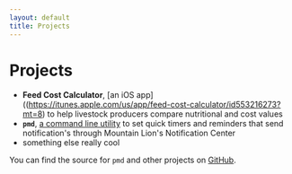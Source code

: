 ```yaml
---
layout: default
title: Projects
---
```

# Projects
* **Feed Cost Calculator**, [an iOS app]((https://itunes.apple.com/us/app/feed-cost-calculator/id553216273?mt=8) to help livestock producers compare nutritional and cost values 
* **`pmd`**, [a command line utility](https://github.com/eriklebsen/pmd) to set quick timers and reminders that send notification's through Mountain Lion's Notification Center
* something else really cool

You can find the source for `pmd` and other projects on [GitHub](https://github.com/eriklebsen).